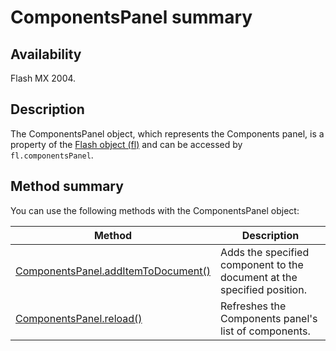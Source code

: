 # ComponentsPanel summary

## Availability

Flash MX 2004.

## Description

The ComponentsPanel object, which represents the Components panel, is a property of the [Flash object (fl)](../Flash_object/Flash_summary.md) and can be accessed by `fl.componentsPanel`.

## Method summary

You can use the following methods with the ComponentsPanel object:

| **Method** | **Description** |
| --- | --- |
| [ComponentsPanel.addItemToDocument()](../ComponentsPanel_object/ComponentsPanel.md) | Adds the specified component to the document at the specified position. |
| [ComponentsPanel.reload()](../ComponentsPanel_object/ComponentsPanel1.md) | Refreshes the Components panel's list of components. |
